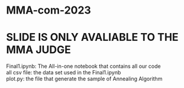 # MMA-com-2023
# SLIDE IS ONLY AVALIABLE TO THE MMA JUDGE
Final1.ipynb: The All-in-one notebook that contains all our code  
all csv file: the data set used in the Final1.ipynb  
plot.py: the file that generate the sample of Annealing Algorithm  
